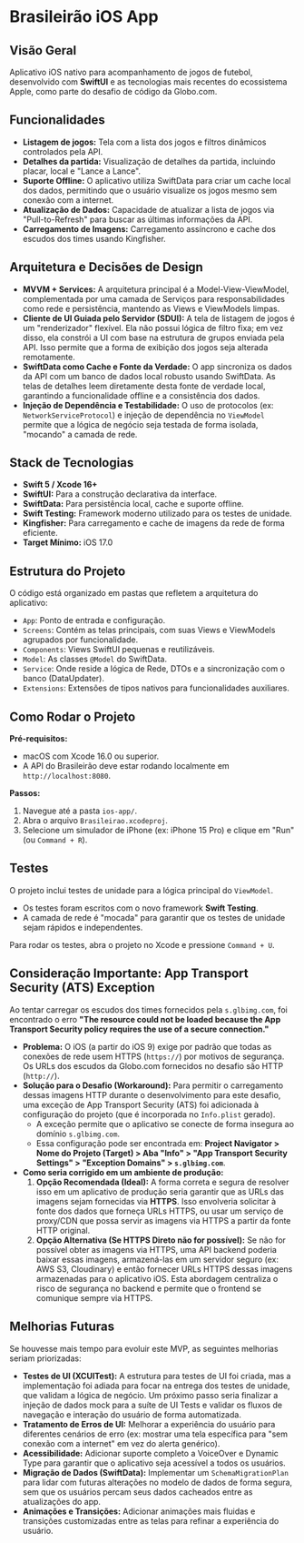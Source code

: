 # Brasileirão iOS App

## Visão Geral

Aplicativo iOS nativo para acompanhamento de jogos de futebol, desenvolvido com **SwiftUI** e as tecnologias mais recentes do ecossistema Apple, como parte do desafio de código da Globo.com.

## Funcionalidades

-   **Listagem de jogos:** Tela com a lista dos jogos e filtros dinâmicos controlados pela API.
-   **Detalhes da partida:** Visualização de detalhes da partida, incluindo placar, local e "Lance a Lance".
-   **Suporte Offline:** O aplicativo utiliza SwiftData para criar um cache local dos dados, permitindo que o usuário visualize os jogos mesmo sem conexão com a internet.
- **Atualização de Dados:** Capacidade de atualizar a lista de jogos via "Pull-to-Refresh" para buscar as últimas informações da API.
- **Carregamento de Imagens:** Carregamento assíncrono e cache dos escudos dos times usando Kingfisher.

## Arquitetura e Decisões de Design

-   **MVVM + Services:** A arquitetura principal é a Model-View-ViewModel, complementada por uma camada de Serviços para responsabilidades como rede e persistência, mantendo as Views e ViewModels limpas.
-   **Cliente de UI Guiada pelo Servidor (SDUI):** A tela de listagem de jogos é um "renderizador" flexível. Ela não possui lógica de filtro fixa; em vez disso, ela constrói a UI com base na estrutura de grupos enviada pela API. Isso permite que a forma de exibição dos jogos seja alterada remotamente.
-   **SwiftData como Cache e Fonte da Verdade:** O app sincroniza os dados da API com um banco de dados local robusto usando SwiftData. As telas de detalhes leem diretamente desta fonte de verdade local, garantindo a funcionalidade offline e a consistência dos dados.
-   **Injeção de Dependência e Testabilidade:** O uso de protocolos (ex: `NetworkServiceProtocol`) e injeção de dependência no `ViewModel` permite que a lógica de negócio seja testada de forma isolada, "mocando" a camada de rede.

## Stack de Tecnologias

-   **Swift 5 / Xcode 16+**
-   **SwiftUI:** Para a construção declarativa da interface.
-   **SwiftData:** Para persistência local, cache e suporte offline.
-   **Swift Testing:** Framework moderno utilizado para os testes de unidade.
-   **Kingfisher:** Para carregamento e cache de imagens da rede de forma eficiente.
-   **Target Mínimo:** iOS 17.0

## Estrutura do Projeto

O código está organizado em pastas que refletem a arquitetura do aplicativo:
-   `App`: Ponto de entrada e configuração.
-   `Screens`: Contém as telas principais, com suas Views e ViewModels agrupados por funcionalidade.
-   `Components`: Views SwiftUI pequenas e reutilizáveis.
-   `Model`: As classes `@Model` do SwiftData.
-   `Service`: Onde reside a lógica de Rede, DTOs e a sincronização com o banco (DataUpdater).
-   `Extensions`: Extensões de tipos nativos para funcionalidades auxiliares.

## Como Rodar o Projeto

**Pré-requisitos:**
-   macOS com Xcode 16.0 ou superior.
-   A API do Brasileirão deve estar rodando localmente em `http://localhost:8080`.

**Passos:**
1.  Navegue até a pasta `ios-app/`.
2.  Abra o arquivo `Brasileirao.xcodeproj`.
3.  Selecione um simulador de iPhone (ex: iPhone 15 Pro) e clique em "Run" (ou `Command + R`).

## Testes

O projeto inclui testes de unidade para a lógica principal do `ViewModel`.
-   Os testes foram escritos com o novo framework **Swift Testing**.
-   A camada de rede é "mocada" para garantir que os testes de unidade sejam rápidos e independentes.

Para rodar os testes, abra o projeto no Xcode e pressione `Command + U`.

## **Consideração Importante: App Transport Security (ATS) Exception**

Ao tentar carregar os escudos dos times fornecidos pela `s.glbimg.com`, foi encontrado o erro **"The resource could not be loaded because the App Transport Security policy requires the use of a secure connection."**

* **Problema:** O iOS (a partir do iOS 9) exige por padrão que todas as conexões de rede usem HTTPS (`https://`) por motivos de segurança. Os URLs dos escudos da Globo.com fornecidos no desafio são HTTP (`http://`).
* **Solução para o Desafio (Workaround):** Para permitir o carregamento dessas imagens HTTP durante o desenvolvimento para este desafio, uma exceção de App Transport Security (ATS) foi adicionada à configuração do projeto (que é incorporada no `Info.plist` gerado).
    * A exceção permite que o aplicativo se conecte de forma insegura ao domínio `s.glbimg.com`.
    * Essa configuração pode ser encontrada em: **Project Navigator > Nome do Projeto (Target) > Aba "Info" > "App Transport Security Settings" > "Exception Domains" > `s.glbimg.com`**.
* **Como seria corrigido em um ambiente de produção:**
    1.  **Opção Recomendada (Ideal):** A forma correta e segura de resolver isso em um aplicativo de produção seria garantir que as URLs das imagens sejam fornecidas via **HTTPS**. Isso envolveria solicitar à fonte dos dados que forneça URLs HTTPS, ou usar um serviço de proxy/CDN que possa servir as imagens via HTTPS a partir da fonte HTTP original.
    2.  **Opção Alternativa (Se HTTPS Direto não for possível):** Se não for possível obter as imagens via HTTPS, uma API backend poderia baixar essas imagens, armazená-las em um servidor seguro (ex: AWS S3, Cloudinary) e então fornecer URLs HTTPS dessas imagens armazenadas para o aplicativo iOS. Esta abordagem centraliza o risco de segurança no backend e permite que o frontend se comunique sempre via HTTPS.

## Melhorias Futuras

Se houvesse mais tempo para evoluir este MVP, as seguintes melhorias seriam priorizadas:

-   **Testes de UI (XCUITest):** A estrutura para testes de UI foi criada, mas a implementação foi adiada para focar na entrega dos testes de unidade, que validam a lógica de negócio. Um próximo passo seria finalizar a injeção de dados mock para a suíte de UI Tests e validar os fluxos de navegação e interação do usuário de forma automatizada.
-   **Tratamento de Erros de UI:** Melhorar a experiência do usuário para diferentes cenários de erro (ex: mostrar uma tela específica para "sem conexão com a internet" em vez do alerta genérico).
-   **Acessibilidade:** Adicionar suporte completo a VoiceOver e Dynamic Type para garantir que o aplicativo seja acessível a todos os usuários.
-   **Migração de Dados (SwiftData):** Implementar um `SchemaMigrationPlan` para lidar com futuras alterações no modelo de dados de forma segura, sem que os usuários percam seus dados cacheados entre as atualizações do app.
-   **Animações e Transições:** Adicionar animações mais fluidas e transições customizadas entre as telas para refinar a experiência do usuário.